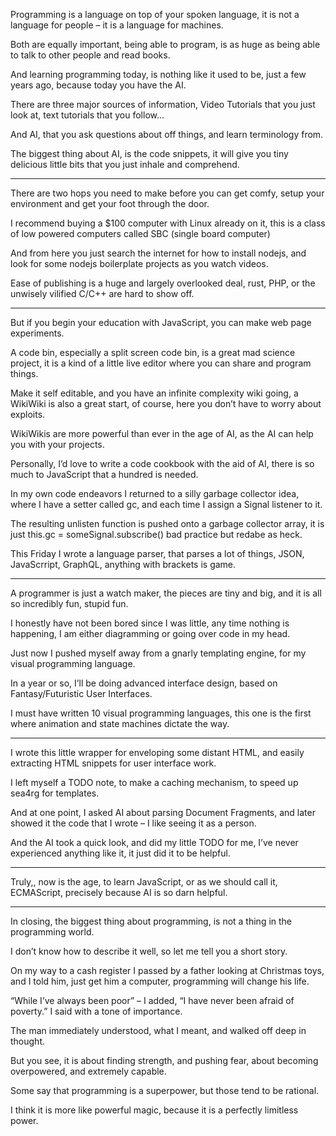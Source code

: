Programming is a language on top of your spoken language,
it is not a language for people – it is a language for machines.

Both are equally important, being able to program,
is as huge as being able to talk to other people and read books.

And learning programming today, is nothing like it used to be,
just a few years ago, because today you have the AI.

There are three major sources of information,
Video Tutorials that you just look at, text tutorials that you follow…

And AI, that you ask questions about off things,
and learn terminology from.

The biggest thing about AI, is the code snippets,
it will give you tiny delicious little bits that you just inhale and comprehend.

---

There are two hops you need to make before you can get comfy,
setup your environment and get your foot through the door.

I recommend buying a $100 computer with Linux already on it,
this is a class of low powered computers called SBC (single board computer)

And from here you just search the internet for how to install nodejs,
and look for some nodejs boilerplate projects as you watch videos.

Ease of publishing is a huge and largely overlooked deal,
rust, PHP, or the unwisely vilified C/C++ are hard to show off.

---

But if you begin your education with JavaScript,
you can make web page experiments.

A code bin, especially a split screen code bin, is a great mad science project,
it is a kind of a little live editor where you can share and program things.

Make it self editable, and you have an infinite complexity wiki going,
a WikiWiki is also a great start, of course, here you don’t have to worry about exploits.

WikiWikis are more powerful than ever in the age of AI,
as the AI can help you with your projects.

Personally, I’d love to write a code cookbook with the aid of AI,
there is so much to JavaScript that a hundred is needed.

In my own code endeavors I returned to a silly garbage collector idea,
where I have a setter called gc, and each time I assign a Signal listener to it.

The resulting unlisten function is pushed onto a garbage collector array,
it is just this.gc = someSignal.subscribe() bad practice but redabe as heck.

This Friday I wrote a language parser, that parses a lot of things,
JSON, JavaScrript, GraphQL, anything with brackets is game.

---

A programmer is just a watch maker, the pieces are tiny and big,
and it is all so incredibly fun, stupid fun.

I honestly have not been bored since I was little,
any time nothing is happening, I am either diagramming or going over code in my head.

Just now I pushed myself away from a gnarly templating engine,
for my visual programming language.

In a year or so, I’ll be doing advanced interface design,
based on Fantasy/Futuristic User Interfaces.

I must have written 10 visual programming languages,
this one is the first where animation and state machines dictate the way.

---

I wrote this little wrapper for enveloping some distant HTML,
and easily extracting HTML snippets for user interface work.

I left myself a TODO note, to make a caching mechanism,
to speed up sea4rg for templates.

And at one point, I asked AI about parsing Document Fragments,
and later showed it the code that I wrote – I like seeing it as a person.

And the AI took a quick look, and did my little TODO for me,
I’ve never experienced anything like it, it just did it to be helpful.

---

Truly,, now is the age, to learn JavaScript, or as we should call it,
ECMAScript, precisely because AI is so darn helpful.

---

In closing, the biggest thing about programming,
is not a thing in the programming world.

I don’t know how to describe it well,
so let me tell you a short story.

On my way to a cash register I passed by a father looking at Christmas toys,
and I told him, just get him a computer, programming will change his life.

“While I’ve always been poor” – I added,
“I have never been afraid of poverty.” I said with a tone of importance.

The man immediately understood, what I meant,
and walked off deep in thought.

But you see, it is about finding strength, and pushing fear,
about becoming overpowered, and extremely capable.

Some say that programming is a superpower,
but those tend to be rational.

I think it is more like powerful magic,
because it is a perfectly limitless power.
